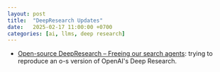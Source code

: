 ```yaml
---
layout: post
title:  "DeepResearch Updates"
date:   2025-02-17 11:00:00 +0700
categories: [ai, llms, deep research]
---
```


- [Open-source DeepResearch – Freeing our search agents](https://huggingface.co/blog/open-deep-research): trying to reproduce an o-s version of OpenAI's Deep Research.
